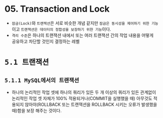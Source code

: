 # 05. Transaction and Lock

- `잠금(Lock)`와 `트랜잭션`은 서로 비슷한 개념 같지만 `잠금은 동시성을 제어하기 위한 기능`이고 `트랜잭션은 데이터의 정합성을 보장하기 위한 기능`이다.  
- `격리 수준`은 하나의 트랜잭션 내에서 또는 여러 트랜잭션 간의 작업 내용을 어떻게 공유하고 차단할 것인지 결정하는 레벨

# **`5.1 트랜잭션`**

## **`5.1.1 MySQL에서의 트랜잭션`**
- 하나의 논리적인 작업 셋에 하나의 쿼리가 있든 두 개 이상의 쿼리가 있든 관계없이 논리적인 작업 셋 자체가 100% 적용되거나(COMMIT을 실행했을 때) 아무것도 적용되지 않아야(ROLLBACK 또는 트랜잭션을 ROLLBACK 시키는 오류가 발생했을 때)함을 보장 해주는 것이다.

